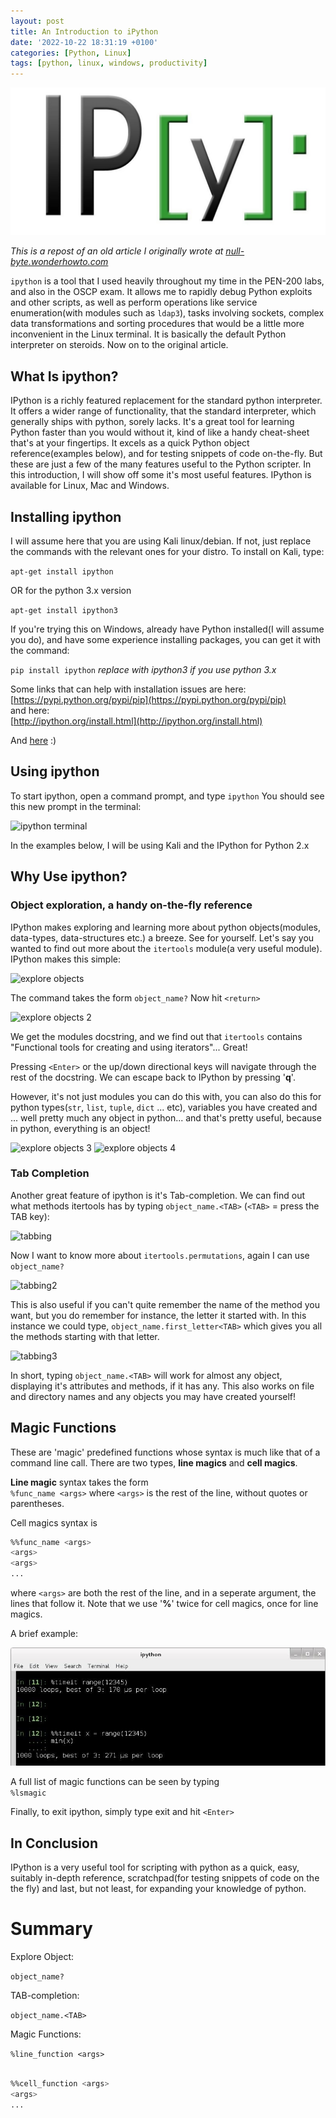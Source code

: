 ```yaml
---
layout: post
title: An Introduction to iPython
date: '2022-10-22 18:31:19 +0100'
categories: [Python, Linux]
tags: [python, linux, windows, productivity]
---
```


![intro to ipython](/assets/img/introduction-ipython.jpg)

_This is a repost of an old article I originally wrote at [null-byte.wonderhowto.com](https://null-byte.wonderhowto.com/how-to/introduction-ipython-0161135/_)_

```ipython``` is a tool that I used heavily throughout my time in the PEN-200 labs, and also in the OSCP exam. It allows me to rapidly debug Python exploits and other scripts, as well as perform operations like service enumeration(with modules such as ```ldap3```), tasks involving sockets, complex data transformations and sorting procedures that would be a little more inconvenient in the Linux terminal. It is basically the default Python interpreter on steroids.
Now on to the original article.

## What Is ipython?

<p>IPython is a richly featured replacement for the standard python interpreter. It offers a wider range of functionality, that the standard
interpreter, which generally ships with python, sorely lacks. It's a great tool for learning Python faster than you would without it, kind of like a handy cheat-sheet that's at your fingertips. It excels as a quick Python object reference(examples below), and for testing snippets of code on-the-fly. But these are just a few of the many features useful to the Python scripter. In this introduction, I will show off some it's most useful features. IPython is available for Linux, Mac and Windows.</p>

## Installing ipython
<p> I will assume here that you are using Kali linux/debian. If not, just replace the commands with the relevant ones for your distro. To install on Kali, type:</p>

```apt-get install ipython```

OR for the python 3.x version

```apt-get install ipython3```

<p>If you're trying this on Windows, already have Python installed(I will assume you do), and have some experience installing packages, you can get it with the command:</p>

```pip install ipython``` _replace with ipython3 if you use python 3.x_

Some links that can help with installation issues are here:<br>
[https://pypi.python.org/pypi/pip](https://pypi.python.org/pypi/pip)<br>
and here:<br>
[http://ipython.org/install.html](http://ipython.org/install.html)<br>

And [here](https://null-byte.wonderhowto.com/how-to/hack-like-pro-getting-started-with-kali-your-new-hacking-system-0151631/) :)<br>


## Using ipython

To start ipython, open a command prompt, and type ```ipython```
You should see this new prompt in the terminal:

![ipython terminal](/assets/img/ipython-termnal.jpg)

<p>In the examples below, I will be using Kali and the IPython for Python 2.x</p>

## Why Use ipython?

### Object exploration, a handy on-the-fly reference

IPython makes exploring and learning more about python objects(modules, data-types, data-structures etc.) a breeze. See for yourself. Let's say you wanted to find out more about the ```itertools``` module(a very useful module). IPython makes this simple:

![explore objects](/assets/img/ipython-terminal2.jpg)

The command takes the form ```object_name?```
Now hit ```<return>```

![explore objects 2](/assets/img/ipython-terminal3.jpg)


We get the modules docstring, and we find out that ```itertools``` contains "Functional tools for creating and using iterators"... Great!

Pressing ```<Enter>``` or the up/down directional keys will navigate through the rest of the docstring. We can escape back to IPython by pressing '**q**'.

However, it's not just modules you can do this with, you can also do this for python types(```str```, ```list```, ```tuple```, ```dict``` ... etc), variables you have created and ... well pretty much any object in python... and that's pretty useful, because in python, everything is an object!

![explore objects 3](/assets/img/ipython-terminal4.jpg)
![explore objects 4](/assets/img/ipython-terminal5.jpg)


### Tab Completion

Another great feature of ipython is it's Tab-completion. We can find out what methods itertools has by typing ```object_name.<TAB>``` (```<TAB>``` = press the TAB key):<br>

![tabbing](/assets/img/ipython-terminal6.jpg)


Now I want to know more about ```itertools.permutations```, again I can use ```object_name?```<br>

![tabbing2](/assets/img/ipython-terminal7.jpg)


This is also useful if you can't quite remember the name of the method you want, but you do remember for instance, the letter it started with. In this instance we could type, ```object_name.first_letter<TAB>``` which gives you all the methods starting with that letter.

![tabbing3](/assets/img/ipython-terminal8.jpg)


In short, typing ```object_name.<TAB>``` will work for almost any object, displaying it's attributes and methods, if it has any. This also works on file and directory names and any objects you may have created yourself!

## Magic Functions

These are 'magic' predefined functions whose syntax is much like that of a command line call. There are two types, **line magics** and **cell magics**.

**Line magic** syntax takes the form<br>
```%func_name <args>```
where ```<args>``` is the rest of the line, without quotes or parentheses.

Cell magics syntax is <br>
```bash
%%func_name <args>
<args>
<args>
...
```

where ```<args>``` are both the rest of the line, and in a seperate argument, the lines that follow it. Note that we use '**%**' twice for cell magics, once for line magics.

A brief example:<br>

![magic functions](/assets/img/ipython-terminal9.jpg)


A full list of magic functions can be seen by typing<br>
`%lsmagic`
<br>

Finally, to exit ipython, simply type exit and hit `<Enter>`

## In Conclusion

IPython is a very useful tool for scripting with python as a quick, easy, suitably in-depth reference, scratchpad(for testing snippets of code on the the fly) and last, but not least, for expanding your knowledge of python. 

# Summary

Explore Object:

`object_name?`

TAB-completion:

`object_name.<TAB>`

Magic Functions:

`%line_function <args>`


```bash

%%cell_function <args>
<args>
...

```